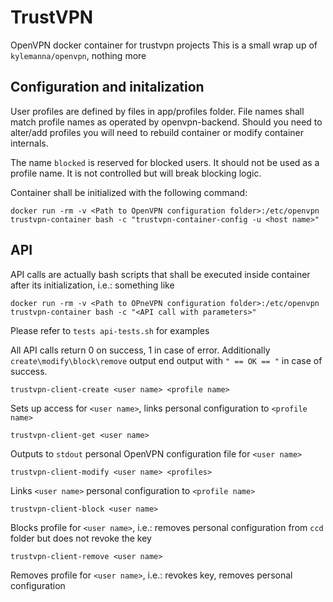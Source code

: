 # TrustVPN

OpenVPN docker container for trustvpn projects
This is a small wrap up of ```kylemanna/openvpn```, nothing more

## Configuration and initalization

User profiles are defined by files in app/profiles folder. File names shall match profile names as operated by openvpn-backend. Should you need to alter/add profiles you will need to rebuild container or modify container internals.

The name ```blocked``` is reserved for blocked users. It should not be used as a profile name. It is not controlled but will break blocking logic.

Container shall be initialized with the following command:
```
docker run -rm -v <Path to OpenVPN configuration folder>:/etc/openvpn trustvpn-container bash -c "trustvpn-container-config -u <host name>"
```

## API

API calls are actually bash scripts that shall be executed inside container after its initialization, i.e.: something like
```
docker run -rm -v <Path to OPneVPN configuration folder>:/etc/openvpn trustvpn-container bash -c "<API call with parameters>"
```
Please refer to ```tests api-tests.sh``` for examples

All API calls return 0 on success, 1 in case of error. Additionally ```create\modify\block\remove``` output end output with ```" == OK == "``` in case of success.

```
trustvpn-client-create <user name> <profile name>
```
Sets up access for ```<user name>```,  links personal configuration to ```<profile name>```

```
trustvpn-client-get <user name>
```
Outputs to ```stdout``` personal OpenVPN configuration file for ```<user name>```

```
trustvpn-client-modify <user name> <profiles>
```
Links ```<user name>``` personal configuration to ```<profile name>```

```
trustvpn-client-block <user name>
```
Blocks profile for ```<user name>```, i.e.:  removes personal configuration from ```ccd``` folder but does not revoke the key

```
trustvpn-client-remove <user name>
```
Removes profile for ```<user name>```, i.e.: revokes key, removes personal configuration
